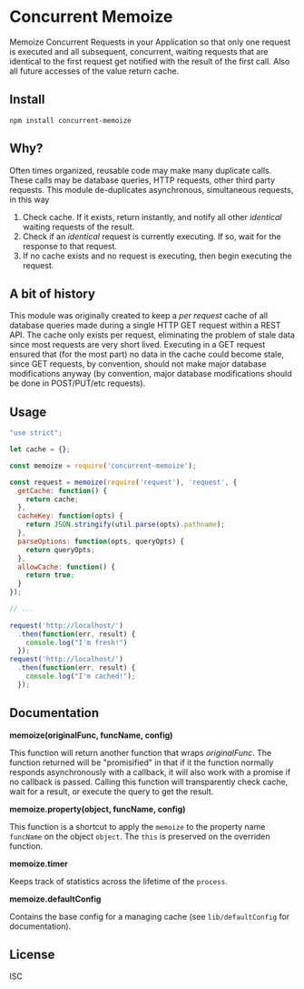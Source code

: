# Concurrent Memoize

Memoize Concurrent Requests in your Application so that only one request is executed and all subsequent, concurrent, waiting requests that are identical to the first request get notified with the result of the first call. Also all future accesses of the value return cache.

## Install

`npm install concurrent-memoize`

## Why?

Often times organized, reusable code may make many duplicate calls. These calls may be database queries, HTTP requests, other third party requests. This module de-duplicates asynchronous, simultaneous requests, in this way

1. Check cache. If it exists, return instantly, and notify all other *identical* waiting requests of the result.
2. Check if an *identical* request is currently executing. If so, wait for the response to that request.
3. If no cache exists and no request is executing, then begin executing the request.

## A bit of history

This module was originally created to keep a _per request_ cache of all database queries made during a single HTTP GET request within a REST API. The cache only exists per request, eliminating the problem of stale data since most requests are very short lived. Executing in a GET request ensured that (for the most part) no data in the cache could become stale, since GET requests, by convention, should not make major database modifications anyway (by convention, major database modifications should be done in POST/PUT/etc requests).

## Usage

```JavaScript
"use strict";

let cache = {};

const memoize = require('concurrent-memoize');

const request = memoize(require('request'), 'request', {
  getCache: function() {
    return cache;
  },
  cacheKey: function(opts) {
    return JSON.stringify(util.parse(opts).pathname);
  },
  parseOptions: function(opts, queryOpts) {
    return queryOpts;
  },
  allowCache: function() {
    return true;
  }
});

// ...
 
request('http://localhost/')
  .then(function(err, result) {
    console.log("I'm fresh!")    
  });
request('http://localhost/')
  .then(function(err, result) {
    console.log("I'm cached!");
  });
```

## Documentation

**memoize(originalFunc, funcName, config)**

This function will return another function that wraps *originalFunc*. The function returned will be "promisified" in that if it the function normally responds asynchronously with a callback, it will also work with a promise if no callback is passed. Calling this function will transparently check cache, wait for a result, or execute the query to get the result.

**memoize.property(object, funcName, config)**

This function is a shortcut to apply the `memoize` to the property name `funcName` on the object `object`. The `this` is preserved on the overriden function.

**memoize.timer**

Keeps track of statistics across the lifetime of the `process`.

**memoize.defaultConfig**

Contains the base config for a managing cache (see `lib/defaultConfig` for documentation).

## License

ISC

